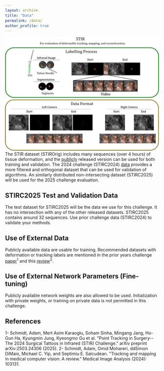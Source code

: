 ```yaml
---
layout: archive
title: "Data"
permalink: /data/
author_profile: true
---
```

![](/images/STIR_summary.png)
The STIR dataset (STIROrig) includes many sequences (over 4 hours) of tissue deformation, and the [publicly](https://arxiv.org/abs/2309.16782) released version can be used for both training and validation. The 2024 challenge (STIRC2024) [data](https://zenodo.org/records/14803158) provides a more filtered and orthogonal dataset that can be used for validation of algorithms. An similarly distributed non-intersecting dataset (STIRC2025) will be used for the 2025 challenge evaluation.

## STIRC2025 Test and Validation Data
The test dataset for STIRC2025 will be the data we use for this challenge. It has no intersection with any of the other released datasets. STIRC2025 contains around 32 sequences. Use prior challenge data (STIRC2024) to validate your methods.

## Use of External Data
Publicly available data are usable for training. Recommended datasets with deformation or tracking labels are mentioned in the prior years challenge [paper](https://arxiv.org/abs/2503.24306)<sup>1</sup> and this [review](https://www.sciencedirect.com/science/article/pii/S1361841524000562)<sup>2</sup>.

## Use of External Network Parameters (Fine-tuning)
Publicly available network weights are also allowed to be used. Initialization with private weights, or training on private data is not permitted in this challenge.

References
------
1- Schmidt, Adam, Mert Asim Karaoglu, Soham Sinha, Mingang Jang, Ho-Gun Ha, Kyungmin Jung, Kyeongmo Gu et al. "Point Tracking in Surgery--The 2024 Surgical Tattoos in Infrared (STIR) Challenge." arXiv preprint arXiv:2503.24306 (2025).
2- Schmidt, Adam, Omid Mohareri, ddSimon DiMaio, Michael C. Yip, and Septimiu E. Salcudean. "Tracking and mapping in medical computer vision: A review." Medical Image Analysis (2024): 103131.
